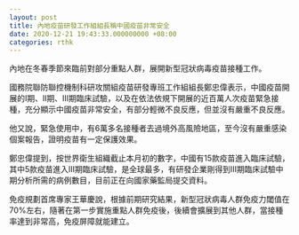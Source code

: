 ```yaml
---
layout: post
title: 內地疫苗研發工作組組長稱中國疫苗非常安全
date: 2020-12-21 19:43:33.000000000 +08:00
categories: rthk
---
```


內地在冬春季節來臨前對部分重點人群，展開新型冠狀病毒疫苗接種工作。

國務院聯防聯控機制科研攻關組疫苗研發專班工作組組長鄭忠偉表示，中國疫苗開展的I期、II期、III期臨床試驗，以及在依法依規下開展的近百萬人次疫苗緊急接種，充分顯示中國疫苗非常安全，有部分輕微不良反應，但並沒有嚴重不良反應。

他又說，緊急使用中，有6萬多名接種者去過境外高風險地區，至今沒有嚴重感染個案報告，證明疫苗有一定保護效果。

鄭忠偉提到，按世界衛生組織截止本月初的數字，中國有15款疫苗進入臨床試驗，其中5款疫苗進入III期臨床試驗，是全球最多，有研發企業剛得到III期臨床試驗中期分析所需的病例數目，目前正在向國家藥監局提交資料。

免疫規劃首席專家王華慶說，根據前期研究結果，新型冠狀病毒人群免疫力閾值在70%左右，隨著在第一步實施重點人群免疫後，後續會擴展到其他人群，當接種率達到非常高，免疫屏障就能建立。
